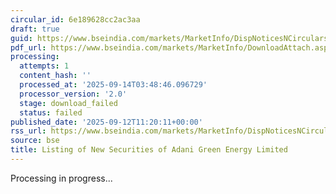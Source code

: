 ```yaml
---
circular_id: 6e189628cc2ac3aa
draft: true
guid: https://www.bseindia.com/markets/MarketInfo/DispNoticesNCirculars.aspx?Noticeid={0C8DD21A-3E45-4593-9C96-A2171818AB32}&noticeno=20250912-52&dt=09/12/2025&icount=52&totcount=103&flag=0
pdf_url: https://www.bseindia.com/markets/MarketInfo/DownloadAttach.aspx?id=20250912-52&attachedId=
processing:
  attempts: 1
  content_hash: ''
  processed_at: '2025-09-14T03:48:46.096729'
  processor_version: '2.0'
  stage: download_failed
  status: failed
published_date: '2025-09-12T11:20:11+00:00'
rss_url: https://www.bseindia.com/markets/MarketInfo/DispNoticesNCirculars.aspx?Noticeid={0C8DD21A-3E45-4593-9C96-A2171818AB32}&noticeno=20250912-52&dt=09/12/2025&icount=52&totcount=103&flag=0
source: bse
title: Listing of New Securities of Adani Green Energy Limited
---
```


Processing in progress...